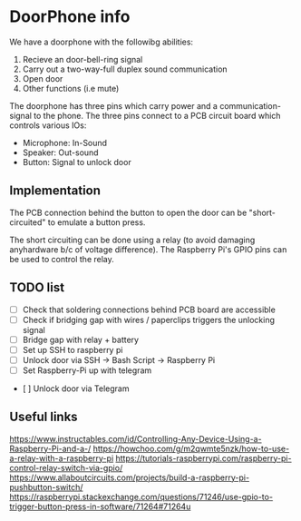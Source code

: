 # DoorPhone info

We have a doorphone with the followibg abilities:

1. Recieve an door-bell-ring signal
2. Carry out a two-way-full duplex sound communication
3. Open door
4. Other functions (i.e mute)

The doorphone has three pins which carry power and a communication-signal to the phone.
The three pins connect to a PCB circuit board which controls various IOs:
* Microphone: In-Sound
* Speaker: Out-sound
* Button: Signal to unlock door

## Implementation

The PCB connection behind the button to open the door can be "short-circuited" to emulate a button press.

The short circuiting can be done using a relay (to avoid damaging anyhardware b/c of voltage difference).
The Raspberry Pi's GPIO pins can be used to control the relay.

## TODO list
* [ ] Check that soldering connections behind PCB board are accessible
* [ ] Check if bridging gap with wires / paperclips triggers the unlocking signal
* [ ] Bridge gap with relay + battery
* [ ] Set up SSH to raspberry pi
* [ ] Unlock door via SSH -> Bash Script -> Raspberry Pi
* [ ] Set Raspberry-Pi up with telegram
* [ ] Unlock door via Telegram

## Useful links
https://www.instructables.com/id/Controlling-Any-Device-Using-a-Raspberry-Pi-and-a-/
https://howchoo.com/g/m2qwmte5nzk/how-to-use-a-relay-with-a-raspberry-pi
https://tutorials-raspberrypi.com/raspberry-pi-control-relay-switch-via-gpio/
https://www.allaboutcircuits.com/projects/build-a-raspberry-pi-pushbutton-switch/
https://raspberrypi.stackexchange.com/questions/71246/use-gpio-to-trigger-button-press-in-software/71264#71264u
